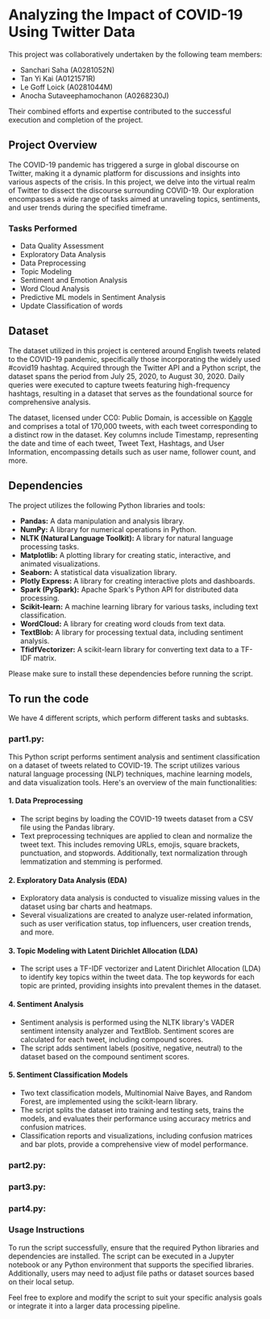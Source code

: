 # Analyzing the Impact of COVID-19 Using Twitter Data
This project was collaboratively undertaken by the following team members:

- Sanchari Saha (A0281052N)
- Tan Yi Kai (A0121571R)
- Le Goff Loick (A0281044M)
- Anocha Sutaveephamochanon (A0268230J)
  
Their combined efforts and expertise contributed to the successful execution and completion of the project.

## Project Overview
The COVID-19 pandemic has triggered a surge in global discourse on Twitter, making it a dynamic platform for discussions and insights into various aspects of the crisis. In this project, we delve into the virtual realm of Twitter to dissect the discourse surrounding COVID-19. Our exploration encompasses a wide range of tasks aimed at unraveling topics, sentiments, and user trends during the specified timeframe.

### Tasks Performed

- Data Quality Assessment
- Exploratory Data Analysis
- Data Preprocessing
- Topic Modeling
- Sentiment and Emotion Analysis
- Word Cloud Analysis
- Predictive ML models in Sentiment Analysis
- Update Classification of words

## Dataset
The dataset utilized in this project is centered around English tweets related to the COVID-19 pandemic, specifically those incorporating the widely used #covid19 hashtag. Acquired through the Twitter API and a Python script, the dataset spans the period from July 25, 2020, to August 30, 2020. Daily queries were executed to capture tweets featuring high-frequency hashtags, resulting in a dataset that serves as the foundational source for comprehensive analysis.

The dataset, licensed under CC0: Public Domain, is accessible on [Kaggle](https://www.kaggle.com/datasets/gpreda/covid19-tweets/data) and comprises a total of 170,000 tweets, with each tweet corresponding to a distinct row in the dataset. Key columns include Timestamp, representing the date and time of each tweet, Tweet Text, Hashtags, and User Information, encompassing details such as user name, follower count, and more.

## Dependencies

The project utilizes the following Python libraries and tools:

- **Pandas:** A data manipulation and analysis library.
- **NumPy:** A library for numerical operations in Python.
- **NLTK (Natural Language Toolkit):** A library for natural language processing tasks.
- **Matplotlib:** A plotting library for creating static, interactive, and animated visualizations.
- **Seaborn:** A statistical data visualization library.
- **Plotly Express:** A library for creating interactive plots and dashboards.
- **Spark (PySpark):** Apache Spark's Python API for distributed data processing.
- **Scikit-learn:** A machine learning library for various tasks, including text classification.
- **WordCloud:** A library for creating word clouds from text data.
- **TextBlob:** A library for processing textual data, including sentiment analysis.
- **TfidfVectorizer:** A scikit-learn library for converting text data to a TF-IDF matrix.

Please make sure to install these dependencies before running the script.



## To run the code

We have 4 different scripts, which perform different tasks and subtasks.

### part1.py: 
This Python script performs sentiment analysis and sentiment classification on a dataset of tweets related to COVID-19. The script utilizes various natural language processing (NLP) techniques, machine learning models, and data visualization tools. Here's an overview of the main functionalities:

#### 1. Data Preprocessing

- The script begins by loading the COVID-19 tweets dataset from a CSV file using the Pandas library.
- Text preprocessing techniques are applied to clean and normalize the tweet text. This includes removing URLs, emojis, square brackets, punctuation, and stopwords. Additionally, text normalization through lemmatization and stemming is performed.

#### 2. Exploratory Data Analysis (EDA)

- Exploratory data analysis is conducted to visualize missing values in the dataset using bar charts and heatmaps.
- Several visualizations are created to analyze user-related information, such as user verification status, top influencers, user creation trends, and more.

#### 3. Topic Modeling with Latent Dirichlet Allocation (LDA)

- The script uses a TF-IDF vectorizer and Latent Dirichlet Allocation (LDA) to identify key topics within the tweet data. The top keywords for each topic are printed, providing insights into prevalent themes in the dataset.

#### 4. Sentiment Analysis

- Sentiment analysis is performed using the NLTK library's VADER sentiment intensity analyzer and TextBlob. Sentiment scores are calculated for each tweet, including compound scores.
- The script adds sentiment labels (positive, negative, neutral) to the dataset based on the compound sentiment scores.

#### 5. Sentiment Classification Models

- Two text classification models, Multinomial Naive Bayes, and Random Forest, are implemented using the scikit-learn library.
- The script splits the dataset into training and testing sets, trains the models, and evaluates their performance using accuracy metrics and confusion matrices.
- Classification reports and visualizations, including confusion matrices and bar plots, provide a comprehensive view of model performance.

### part2.py:
### part3.py:
### part4.py:

### Usage Instructions

To run the script successfully, ensure that the required Python libraries and dependencies are installed. The script can be executed in a Jupyter notebook or any Python environment that supports the specified libraries. Additionally, users may need to adjust file paths or dataset sources based on their local setup.

Feel free to explore and modify the script to suit your specific analysis goals or integrate it into a larger data processing pipeline.
